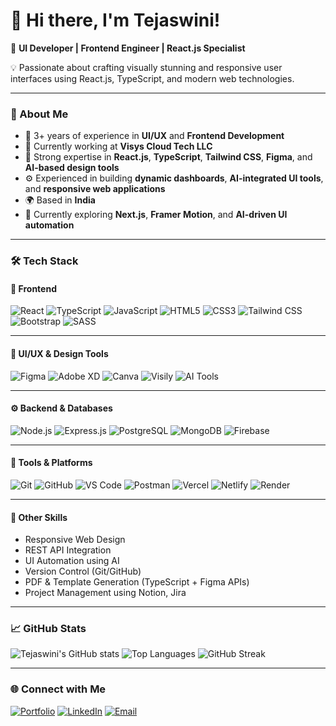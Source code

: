 # 👋 Hi there, I'm Tejaswini!

🎨 **UI Developer | Frontend Engineer | React.js Specialist**

💡 Passionate about crafting visually stunning and responsive user interfaces using React.js, TypeScript, and modern web technologies.

---

### 🚀 About Me
- 🌟 3+ years of experience in **UI/UX** and **Frontend Development**
- 💼 Currently working at **Visys Cloud Tech LLC**
- 🧠 Strong expertise in **React.js**, **TypeScript**, **Tailwind CSS**, **Figma**, and **AI-based design tools**
- ⚙️ Experienced in building **dynamic dashboards**, **AI-integrated UI tools**, and **responsive web applications**
- 🌍 Based in **India**
- 🌱 Currently exploring **Next.js**, **Framer Motion**, and **AI-driven UI automation**

---

### 🛠️ Tech Stack

#### 🧩 Frontend
![React](https://img.shields.io/badge/-React-61DAFB?style=flat&logo=React&logoColor=white)
![TypeScript](https://img.shields.io/badge/-TypeScript-3178C6?style=flat&logo=typescript&logoColor=white)
![JavaScript](https://img.shields.io/badge/-JavaScript-F7DF1E?style=flat&logo=javascript&logoColor=black)
![HTML5](https://img.shields.io/badge/-HTML5-E34F26?style=flat&logo=html5&logoColor=white)
![CSS3](https://img.shields.io/badge/-CSS3-1572B6?style=flat&logo=css3)
![Tailwind CSS](https://img.shields.io/badge/-TailwindCSS-38B2AC?style=flat&logo=tailwind-css&logoColor=white)
![Bootstrap](https://img.shields.io/badge/-Bootstrap-7952B3?style=flat&logo=bootstrap&logoColor=white)
![SASS](https://img.shields.io/badge/-SASS-CC6699?style=flat&logo=sass&logoColor=white)

---

#### 🎨 UI/UX & Design Tools
![Figma](https://img.shields.io/badge/-Figma-F24E1E?style=flat&logo=figma&logoColor=white)
![Adobe XD](https://img.shields.io/badge/-Adobe%20XD-FF61F6?style=flat&logo=adobe-xd&logoColor=white)
![Canva](https://img.shields.io/badge/-Canva-00C4CC?style=flat&logo=canva&logoColor=white)
![Visily](https://img.shields.io/badge/-Visily-6200EA?style=flat)
![AI Tools](https://img.shields.io/badge/-AI%20Design%20Tools-FF6F61?style=flat&logo=openai&logoColor=white)

---

#### ⚙️ Backend & Databases
![Node.js](https://img.shields.io/badge/-Node.js-339933?style=flat&logo=node.js&logoColor=white)
![Express.js](https://img.shields.io/badge/-Express.js-000000?style=flat&logo=express&logoColor=white)
![PostgreSQL](https://img.shields.io/badge/-PostgreSQL-4169E1?style=flat&logo=postgresql&logoColor=white)
![MongoDB](https://img.shields.io/badge/-MongoDB-47A248?style=flat&logo=mongodb&logoColor=white)
![Firebase](https://img.shields.io/badge/-Firebase-FFCA28?style=flat&logo=firebase&logoColor=black)

---

#### 🧰 Tools & Platforms
![Git](https://img.shields.io/badge/-Git-F05032?style=flat&logo=git&logoColor=white)
![GitHub](https://img.shields.io/badge/-GitHub-181717?style=flat&logo=github)
![VS Code](https://img.shields.io/badge/-VS%20Code-007ACC?style=flat&logo=visual-studio-code&logoColor=white)
![Postman](https://img.shields.io/badge/-Postman-FF6C37?style=flat&logo=postman&logoColor=white)
![Vercel](https://img.shields.io/badge/-Vercel-000000?style=flat&logo=vercel&logoColor=white)
![Netlify](https://img.shields.io/badge/-Netlify-00C7B7?style=flat&logo=netlify&logoColor=white)
![Render](https://img.shields.io/badge/-Render-46E3B7?style=flat&logo=render&logoColor=white)

---

#### 🧠 Other Skills
- Responsive Web Design  
- REST API Integration  
- UI Automation using AI  
- Version Control (Git/GitHub)  
- PDF & Template Generation (TypeScript + Figma APIs)  
- Project Management using Notion, Jira  

---

### 📈 GitHub Stats
![Tejaswini's GitHub stats](https://github-readme-stats.vercel.app/api?username=tejaswini-ui&show_icons=true&theme=radical)
![Top Languages](https://github-readme-stats.vercel.app/api/top-langs/?username=tejaswini-ui&layout=compact&theme=radical)
![GitHub Streak](https://github-readme-streak-stats.herokuapp.com/?user=tejaswini-ui&theme=radical)

---

### 🌐 Connect with Me
[![Portfolio](https://img.shields.io/badge/-Portfolio-000?style=flat&logo=vercel&logoColor=white)](https://yourwebsite.com)
[![LinkedIn](https://img.shields.io/badge/-LinkedIn-0077B5?style=flat&logo=linkedin&logoColor=white)](https://linkedin.com/in/yourprofile)
[![Email](https://img.shields.io/badge/-Email-D14836?style=flat&logo=gmail&logoColor=white)](mailto:youremail@gmail.com)
